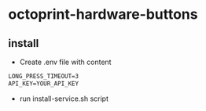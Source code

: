 # octoprint-hardware-buttons
## install
* Create .env file with content
```txt
LONG_PRESS_TIMEOUT=3
API_KEY=YOUR_API_KEY
```
* run install-service.sh script
